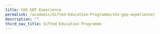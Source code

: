 ```yaml
---
title: CHS GEP Experience
permalink: /academic/Gifted-Education-Programme/chs-gep-experience/
description: ""
third_nav_title: Gifted Education Programme
---
```


